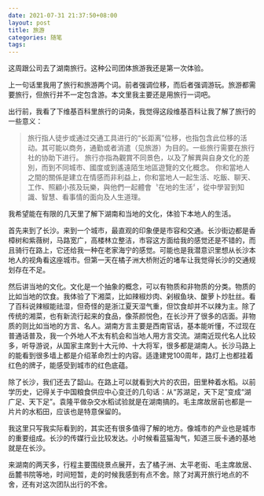 ```yaml
---
date: 2021-07-31 21:37:50+08:00
layout: post
title: 旅游
categories: 随笔
tags: 
---
```


这周跟公司去了湖南旅行。这种公司团体旅游我还是第一次体验。

上一句话里我用了旅行和旅游两个词。前者强调位移，而后者强调游玩。旅游都需要旅行，但旅行并不一定包含游。本文里我主要还是用旅行一词吧。

出行前，我看了下维基百科里旅行的词条，我觉得这段维基百科让我了解了旅行的一些意义：

> 旅行指人徒步或通过交通工具进行的“长距离”位移，也指包含此位移的活动。其可能以商务，通勤或者消遣（见旅游）为目的。一些旅行需要在旅行社的协助下进行。
> 旅行亦指為觀賞不同景色，以及了解異與自身文化的差別，而到不同城市、國度或到遙遠陌生地區遊覽的文化概念。
> 你和當地人之間的關係是建立在情感而非利益上，你和當地人一起生活、吃飯、聊天、工作、照顧小孩及玩樂，與他們一起體會〝在地的生活〞，從中學習到知識、智慧、看事情的面向及人生道理。

我希望能在有限的几天里了解下湖南和当地的文化，体验下本地人的生活。

首先来到了长沙。来到一个城市，最直观的印象便是市容和交通。长沙街边都是香樟树和紫薇树，马路宽广，高楼林立整洁，市容这方面给我的感觉还是不错的，而且骑行在路上，它还给我一种在老家海宁的感觉。可能也是我潜意识里想从长沙本地人的视角看这座城市。但第一天在橘子洲大桥附近的堵车让我觉得长沙的交通规划存在不足。

然后讲当地的文化。文化是一个抽象的概念，可以有物质和非物质的分类。物质的比如当地的饮食。我体验了下湘菜，比如辣椒炒肉、剁椒鱼块、酸萝卜炒肚丝。看了百科说辣椒能祛湿，但奇怪的是浙江夏天湿气重，但饮食却并不以辣为主。除了传统的湘菜，也有新流行起来的食品，像茶颜悦色，在长沙开了很多的店面。非物质的则比如当地的方言、名人。湖南方言主要是西南官话，基本能听懂，不过现在普通话普及，我一个外地人不太有机会和当地人用方言交流。湖南近现代名人比较多，听导游说，从国家主席到十大元帅、十大将军，很多都是湖南人。长沙马路上的能看到很多墙上都是介绍革命烈士的内容。适逢建党100周年，路灯上也都挂着红色的牌子，能感受到城市的红色底蕴。

除了长沙，我们还去了韶山。在路上可以就看到大片的农田，田里种着水稻。以前学历史，记得关于中国粮食供应中心变迁的几句话：从“苏湖足，天下足”变成“湖广足、天下足”。袁隆平做杂交水稻试验就是在湖南搞的。毛主席故居前也都是一片片的水稻田，应该也是特意保留的。

我这里只写我实际看到的，其实还有很多值得了解的地方。像城市的产业也是城市的重要组成。长沙的传媒行业比较发达。小时候看蓝猫淘气，知道三辰卡通的基地就是在长沙。

来湖南的两天多，行程主要围绕景点展开，去了橘子洲、太平老街、毛主席故居、岳麓书院等地，时间短暂，走的时候我感到有点不舍。除了对离开旅行地点的不舍，还有对这次团队出行的不舍。


